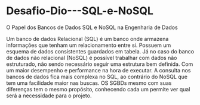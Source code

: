 # Desafio-Dio---SQL-e-NoSQL
O Papel dos Bancos de Dados SQL e NoSQL na Engenharia de Dados

Um banco de dados Relacional (SQL) é um banco onde armazena informações que tenham um relacionamento entre si. Possuem um esquema de dados consistentes guardados em tabela.
Já no caso do banco de dados não relacional (NoSQL) é possível trabalhar com dados não estruturado, não sendo necessário seguir uma estrutura bem definida. Com um maior desempenho e performance na hora de executar.
A consulta nos bancos de dados fica mais complexa no SQL, ao contrário do NoSQL que tem uma facilidade maior nas buscas.
OS SGBDs mesmo com suas diferenças tem o mesmo propósito, conhecendo cada um permite ver qual será a necessidade para o projeto.
